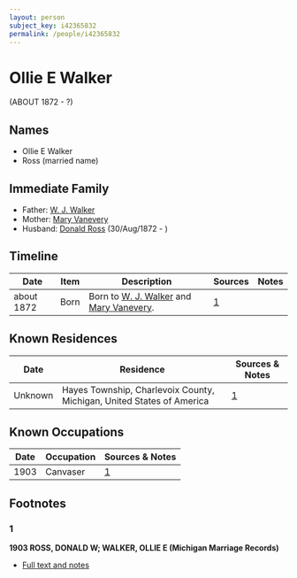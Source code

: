 ```yaml
---
layout: person
subject_key: i42365832
permalink: /people/i42365832
---
```


# Ollie E Walker
(ABOUT 1872 - ?)

## Names

* Ollie E Walker
* Ross (married name)

## Immediate Family

* Father: [W. J.  Walker](./@9365293@-w.-j.-walker-b-d.md)
* Mother: [Mary Vanevery](./@23067936@-mary-vanevery-b-d.md)
* Husband: [Donald Ross](./@4496220@-donald-ross-b1872-8-30-d.md) (30/Aug/1872 - )

## Timeline

Date | Item | Description | Sources | Notes
---|---|---|---|---
about 1872 | Born | Born to [W. J.  Walker](./@9365293@-w.-j.-walker-b-d.md) and [Mary Vanevery](./@23067936@-mary-vanevery-b-d.md). | [1](#1) | 

## Known Residences

Date | Residence | Sources & Notes
---|---|---
Unknown | Hayes Township, Charlevoix County, Michigan, United States of America | [1](#1)

## Known Occupations

Date | Occupation | Sources & Notes
---|---|---
1903 | Canvaser | [1](#1)

## Footnotes

### 1

**1903 ROSS, DONALD W; WALKER, OLLIE E (Michigan Marriage Records)**

* [Full text and notes](../sources/@79143310@-1903-ross,-donald-w;-walker,-ollie-e-michigan-marriage-records-.md)

